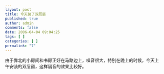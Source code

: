 ```yaml
---
layout: post
title: 今天装了双层窗
published: true
author: admin
comments: false
date: 2006-04-04 09:04:25
tags: [ ]
categories: [ ]
permalink: "7"
---
```

由于靠北的小房间和书房正好在马路边上，噪音很大，特别在晚上的时候，今天上午安装的双层窗，这样隔音的效果比较好。
